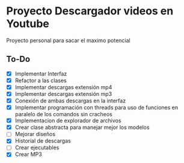 # Proyecto Descargador videos en Youtube
Proyecto personal para sacar el maximo potencial

## To-Do
- [x] Implementar Interfaz
- [x] Refactor a las clases
- [x] Implementar descargas extensión mp4
- [x] Implementar descargas extensión mp3
- [x] Conexión de ambas descargas en la interfaz
- [x] Implementar programación con threads para uso de funciones en paralelo de los comandos sin cracheos
- [x] Implementacion de explorador de archivos
- [x] Crear clase abstracta para manejar mejor los modelos
- [ ] Mejorar diseños
- [x] Historial de descargas
- [ ] Crear ejecutables
- [x] Crear MP3

